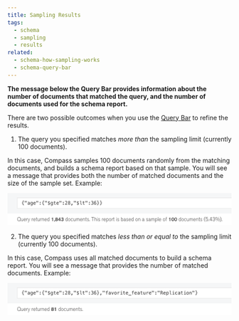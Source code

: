 ```yaml
---
title: Sampling Results
tags:
  - schema
  - sampling
  - results
related:
  - schema-how-sampling-works
  - schema-query-bar
---
```

<strong>
The message below the Query Bar provides information about the
number of documents that matched the query, and the number of documents
used for the schema report.
</strong>

There are two possible outcomes when you use the
[Query Bar](#schema-query-bar) to refine the results.

1. The query you specified matches _more than_ the sampling limit (currently
  100 documents).

  In this case, Compass samples 100 documents randomly from
  the matching documents, and builds a schema report based on that sample.
  You will see a message that provides both the number of matched documents
  and the size of the sample set. Example:

  ![](./images/help/schema/sampling-results-sample.png)

2. The query you specified matches _less than or equal to_ the sampling limit
  (currently 100 documents).

  In this case, Compass uses all matched documents
  to build a schema report. You will see a message that provides the number
  of matched documents. Example:

  ![](./images/help/schema/sampling-results-full.png)
